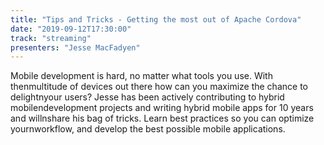 ```yaml
---
title: "Tips and Tricks - Getting the most out of Apache Cordova"
date: "2019-09-12T17:30:00"
track: "streaming"
presenters: "Jesse MacFadyen"
---
```


Mobile development is hard, no matter what tools you use.  With thenmultitude of devices out there how can you maximize the chance to delightnyour users?  Jesse has been actively contributing to hybrid mobilendevelopment projects and writing hybrid mobile apps for 10 years and willnshare his bag of tricks.  Learn best practices so you can optimize yournworkflow, and develop the best possible mobile applications.